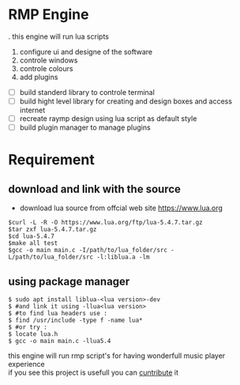 # RMP Engine

. this engine will run lua scripts <br>
1. configure ui and designe of the software 
2. controle windows 
3. controle colours
4. add plugins 

- [ ] build standerd library to controle terminal 
- [ ] build hight level library for creating and design boxes and access internet
- [ ] recreate raymp design using lua script as default style 
- [ ] build plugin manager to manage plugins 

# Requirement
## download and link with the source 
- download lua source from offcial web site https://www.lua.org<br>
```console
$curl -L -R -O https://www.lua.org/ftp/lua-5.4.7.tar.gz
$tar zxf lua-5.4.7.tar.gz
$cd lua-5.4.7
$make all test
$gcc -o main main.c -I/path/to/lua_folder/src -L/path/to/lua_folder/src -l:liblua.a -lm
```
## using package manager
```console
$ sudo apt install liblua-<lua version>-dev
$ #and link it using -llua<lua version>
$ #to find lua headers use :
$ find /usr/include -type f -name lua*
$ #or try :
$ locate lua.h
$ gcc -o main main.c -llua5.4
```

this engine will run rmp script's for having wonderfull music player experience<br>
if you see this project is usefull you can [cuntribute](https://github.com/abdorayden/raymp/blob/master/CONTRIBUTIONS.md) it

